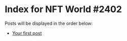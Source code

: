 # Index for NFT World #2402
Posts will be displayed in the order below:

- [Your first post](./001-first.md)

